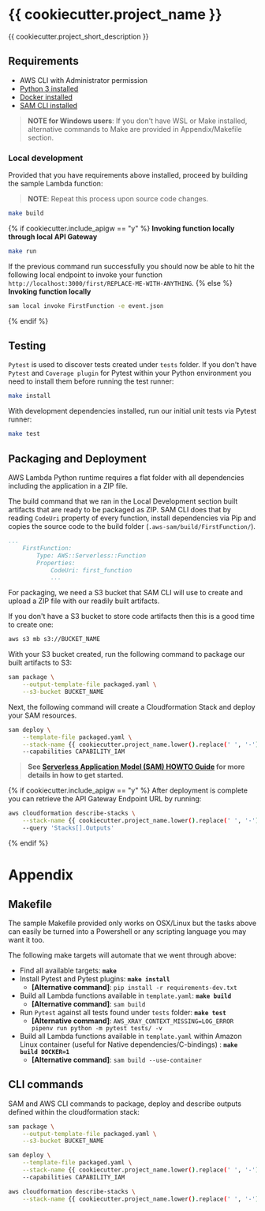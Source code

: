 # {{ cookiecutter.project_name }}

{{ cookiecutter.project_short_description }}

## Requirements

* AWS CLI with Administrator permission
* [Python 3 installed](https://www.python.org/downloads/)
* [Docker installed](https://www.docker.com/community-edition)
* [SAM CLI installed](https://docs.aws.amazon.com/serverless-application-model/latest/developerguide/serverless-sam-cli-install.html)

> **NOTE for Windows users**: If you don't have WSL or Make installed, alternative commands to Make are provided in Appendix/Makefile section.

### Local development

Provided that you have requirements above installed, proceed by building the sample Lambda function:

> **NOTE**: Repeat this process upon source code changes.

```bash
make build
```

{% if cookiecutter.include_apigw == "y" %}
**Invoking function locally through local API Gateway**

```bash
make run
```

If the previous command run successfully you should now be able to hit the following local endpoint to invoke your function `http://localhost:3000/first/REPLACE-ME-WITH-ANYTHING`.
{% else %}
**Invoking function locally**

```bash
sam local invoke FirstFunction -e event.json
```
{% endif %}

## Testing

`Pytest` is used to discover tests created under `tests` folder. If you don't have `Pytest` and `Coverage plugin` for Pytest within your Python environment you need to install them before running the test runner:

```bash
make install
```

With development dependencies installed, run our initial unit tests via Pytest runner:

```bash
make test
```

## Packaging and Deployment

AWS Lambda Python runtime requires a flat folder with all dependencies including the application in a ZIP file. 

The build command that we ran in the Local Development section built artifacts that are ready to be packaged as ZIP. SAM CLI does that by reading `CodeUri` property of every function, install dependencies via Pip and copies the source code to the build folder (`.aws-sam/build/FirstFunction/`).

```yaml
...
    FirstFunction:
        Type: AWS::Serverless::Function
        Properties:
            CodeUri: first_function
            ...
```

For packaging, we need a S3 bucket that SAM CLI will use to create and upload a ZIP file with our readily built artifacts.

If you don't have a S3 bucket to store code artifacts then this is a good time to create one:

```bash
aws s3 mb s3://BUCKET_NAME
```

With your S3 bucket created, run the following command to package our built artifacts to S3:

```bash
sam package \
    --output-template-file packaged.yaml \
    --s3-bucket BUCKET_NAME
```

Next, the following command will create a Cloudformation Stack and deploy your SAM resources.

```bash
sam deploy \
    --template-file packaged.yaml \
    --stack-name {{ cookiecutter.project_name.lower().replace(' ', '-') }} \
    --capabilities CAPABILITY_IAM
```

> **See [Serverless Application Model (SAM) HOWTO Guide](https://github.com/awslabs/serverless-application-model/blob/master/HOWTO.md) for more details in how to get started.**

{% if cookiecutter.include_apigw == "y" %}
After deployment is complete you can retrieve the API Gateway Endpoint URL by running:

```bash
aws cloudformation describe-stacks \
    --stack-name {{ cookiecutter.project_name.lower().replace(' ', '-') }} \
    --query 'Stacks[].Outputs'
```
{% endif %}

# Appendix

## Makefile

The sample Makefile provided only works on OSX/Linux but the tasks above can easily be turned into a Powershell or any scripting language you may want it too.

The following make targets will automate that we went through above:

* Find all available targets: **`make`**
* Install Pytest and Pytest plugins: **``make install``**
    - **[Alternative command]**: ``pip install -r requirements-dev.txt``
* Build all Lambda functions available in `template.yaml`: **`make build`**
    - **[Alternative command]**: ``sam build``
* Run `Pytest` against all tests found under `tests` folder: **`make test`**
    - **[Alternative command]**: ``AWS_XRAY_CONTEXT_MISSING=LOG_ERROR pipenv run python -m pytest tests/ -v``
* Build all Lambda functions available in `template.yaml` within Amazon Linux container (useful for Native dependencies/C-bindings) : **`make build DOCKER=1`**
    - **[Alternative command]**: ``sam build --use-container``

## CLI commands

SAM and AWS CLI commands to package, deploy and describe outputs defined within the cloudformation stack:

```bash
sam package \
    --output-template-file packaged.yaml \
    --s3-bucket BUCKET_NAME

sam deploy \
    --template-file packaged.yaml \
    --stack-name {{ cookiecutter.project_name.lower().replace(' ', '-') }} \
    --capabilities CAPABILITY_IAM

aws cloudformation describe-stacks \
    --stack-name {{ cookiecutter.project_name.lower().replace(' ', '-') }} --query 'Stacks[].Outputs'
```
